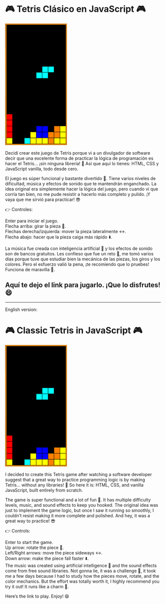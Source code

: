 # 🎮 Tetris Clásico en JavaScript 🎮

![Board](/public/TetrisGame.png)


Decidí crear este juego de Tetris porque vi a un divulgador de software decir que una excelente forma de practicar la lógica de programación es hacer el Tetris... ¡sin ninguna librería! 🤯 Así que aquí lo tienes: HTML, CSS y JavaScript vanilla, todo desde cero.

El juego es súper funcional y bastante divertido 🎉. Tiene varios niveles de dificultad, música y efectos de sonido que te mantendrán enganchado. La idea original era simplemente hacer la lógica del juego, pero cuando vi que corría tan bien, no me pude resistir a hacerlo más completo y pulido. ¡Y vaya que me sirvió para practicar! 😎

👉 Controles:

Enter para iniciar el juego.   
Flecha arriba: girar la pieza 🔄.   
Flechas derecha/izquierda: mover la pieza lateralmente ↔️.   
Flecha abajo: hacer que la pieza caiga más rápido ⬇️.   

La música fue creada con inteligencia artificial 🤖 y los efectos de sonido son de bancos gratuitos. Les confieso que fue un reto 🧠, me tomó varios días porque tuve que estudiar bien la mecánica de las piezas, los giros y los colores. Pero el esfuerzo valió la pena, ¡te recomiendo que lo pruebes! Funciona de maravilla 🚀.

Aquí te dejo el link para jugarlo. ¡Que lo disfrutes! 😄
---
---
English version:
# 🎮 Classic Tetris in JavaScript 🎮

![Board](/public/TetrisGame.png)

I decided to create this Tetris game after watching a software developer suggest that a great way to practice programming logic is by making Tetris... without any libraries! 🤯 So here it is: HTML, CSS, and vanilla JavaScript, built entirely from scratch.

The game is super functional and a lot of fun 🎉. It has multiple difficulty levels, music, and sound effects to keep you hooked. The original idea was just to implement the game logic, but once I saw it running so smoothly, I couldn’t resist making it more complete and polished. And hey, it was a great way to practice! 😎

👉 Controls:

Enter to start the game.  
Up arrow: rotate the piece 🔄.  
Left/Right arrows: move the piece sideways ↔️.  
Down arrow: make the piece fall faster ⬇️.   
The music was created using artificial intelligence 🤖 and the sound effects come from free sound libraries. Not gonna lie, it was a challenge 🧠, it took me a few days because I had to study how the pieces move, rotate, and the color mechanics. But the effort was totally worth it, I highly recommend you try it out! It runs like a charm 🚀.

Here’s the link to play. Enjoy! 😄

